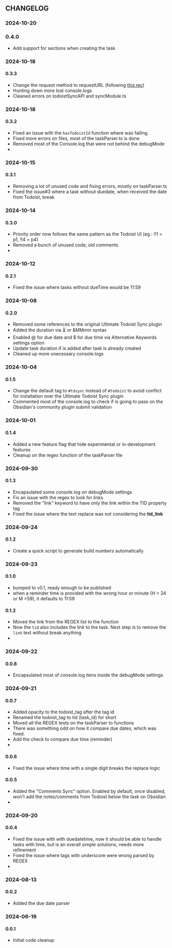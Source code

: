 ## CHANGELOG

### 2024-10-20
### 0.4.0
- Add support for sections when creating the task


### 2024-10-18
#### 0.3.3
- Change the request method to requestURL (following [this rec](https://github.com/obsidianmd/obsidian-releases/pull/4302#issuecomment-2387574679))
- Hunting down more lost console.logs
- Cleaned errors on todoistSyncAPI and syncModule.ts

### 2024-10-18
#### 0.3.2
- Fixed an issue with the `hasTodoistId` function where was failing.
- Fixed more errors on files, most of the taskParser.ts is done
- Removed most of the Console.log that were not behind the debugMode
- 


### 2024-10-15
#### 0.3.1
- Removing a lot of unused code and fixing errors, mostly on taskParser.ts
- Fixed the issue#3 where a task without duedate, when received the date from Todoist, break

### 2024-10-14
#### 0.3.0
- Priority order now follows the same pattern as the Todoist UI (eg.: !!1 = p1, !!4 = p4)
- Removed a bunch of unused code, old comments
- 

### 2024-10-12
#### 0.2.1
- Fixed the issue where tasks without dueTime would be 11:59

### 2024-10-08
#### 0.2.0
- Removed some references to the original Ultimate Todoist Sync plugin
- Added the duration via ⏳ or &MMmin syntax
- Enabled @ for due date and $ for due time via Alternative Keywords settings option
- Update task duration if is added after task is already created
- Cleaned up more unecessary console.logs


### 2024-10-04
#### 0.1.5
- Change the default tag to `#tdsync` instead of `#todoist` to avoid conflict for installation over the Ultimate Todoist Sync plugin
- Commented most of the console.log to check if is going to pass on the Obsidian's  community plugin submit validation


### 2024-10-01
#### 0.1.4
- Added a new feature flag that hide experimental or in-development features
- Cleanup on the regex function of the taskParser file


### 2024-09-30
#### 0.1.3
- Encapsulated some console.log on debugMode settings
- Fix an issue with the regex to look for links
- Removed the "link" keyword to have only the link within the TID property tag
- Fixed the issue where the text replace was not considering the **tid_link**

### 2024-09-24
#### 0.1.2
- Create a quick script to generate build numbers automatically

### 2024-09-23
#### 0.1.0
- bumped to v0.1, ready enough to be published
- when a reminder time is provided with the wrong hour or minute (H > 24 or M >59), it defaults to 11:59

#### 0.1.2
- Moved the link from the REGEX list to the function
- Now the `tid` also includes the link to the task. Next step is to remove the `link` text without break anything
- 

### 2024-09-22
#### 0.0.8
- Encapsulated most of console.log itens inside the debugMode settings


### 2024-09-21
#### 0.0.7
- Added opacity to the todoist_tag after the tag id
- Renamed the todoist_tag to tid (task_id) for short
- Moved all the REGEX tests on the taskParser to functions
- There was something odd on how it compare due dates, which was fixed. 
- Add the check to compare due time (reminder)
- 

#### 0.0.6
- Fixed the issue where time with a single digit breaks the replace logic

#### 0.0.5
- Added the "Comments Sync" option. Enabled by default, once disabled, won't add the notes/comments from Todoist below the task on Obsidian
- 

### 2024-09-20
#### 0.0.4
- Fixed the issue with with duedatetime, now it should be able to handle tasks with time, but is an overall simple solutions, needs more refinement
- Fixed the issue where tags with underscore were wrong parsed by REGEX
-


### 2024-08-13
#### 0.0.2
- Added the due date parser

### 2024-06-19
#### 0.0.1
- Initial code cleanup


